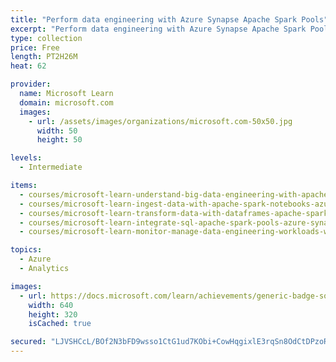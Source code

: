 ```yaml
---
title: "Perform data engineering with Azure Synapse Apache Spark Pools"
excerpt: "Perform data engineering with Azure Synapse Apache Spark Pools"
type: collection
price: Free
length: PT2H26M
heat: 62

provider:
  name: Microsoft Learn
  domain: microsoft.com
  images:
    - url: /assets/images/organizations/microsoft.com-50x50.jpg
      width: 50
      height: 50

levels:
  - Intermediate

items:
  - courses/microsoft-learn-understand-big-data-engineering-with-apache-spark-azure-synapse-analytics
  - courses/microsoft-learn-ingest-data-with-apache-spark-notebooks-azure-synapse-analytics
  - courses/microsoft-learn-transform-data-with-dataframes-apache-spark-pools-azure-synapse-analytics
  - courses/microsoft-learn-integrate-sql-apache-spark-pools-azure-synapse-analytics
  - courses/microsoft-learn-monitor-manage-data-engineering-workloads-with-apache-spark-azure-synapse-analyt

topics:
  - Azure
  - Analytics

images:
  - url: https://docs.microsoft.com/learn/achievements/generic-badge-social.png
    width: 640
    height: 320
    isCached: true

secured: "LJVSHCcL/BOf2N3bFD9wsso1CtG1ud7KObi+CowHqgixlE3rqSn8OdCtDPzoR0tY4TrJS7UjE9Y0EhmqOTayvmr8MIgOiVekAhYAIeA1BwiCt+/0JyPu7pthjzAOeBLHJSBX1DyY6q9Rl6338yC2tjUxbwW4dlC9XfGBwpqjVgYC+yWHtipMajbnvtWRlkps6QXzX4EfseZfsE2U09bZ6Glo59cyOTDWLUEQwKuD9nwU7CDNvNopfEnlzCGhfbgwNlqaszbelgfAh0BkIIryNfw3ysnIlTI6ijy3WShjVWvKveN06h30x1ZaaLpT0Yg3d/huK712hSV0HsXENJuBPNL0mAlbb7TmwvUOgqcUs0Q=;+CTWKJBT8K0NSUZhv6k/GQ=="
---
```


